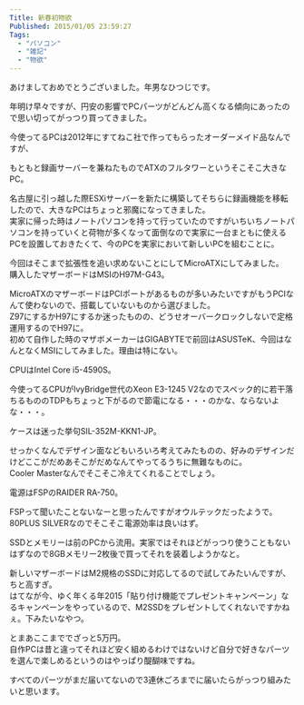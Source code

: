 ```yaml
---
Title: 新春初物欲
Published: 2015/01/05 23:59:27
Tags:
  - "パソコン"
  - "雑記"
  - "物欲"
---
```

あけましておめでとうございました。年男なひつじです。

年明け早々ですが、円安の影響でPCパーツがどんどん高くなる傾向にあったので思い切ってがっつり買ってきました。  

  
今使ってるPCは2012年にすてねこ社で作ってもらったオーダーメイド品なんですが、

もともと録画サーバーを兼ねたものでATXのフルタワーというそこそこ大きなPC。  

名古屋に引っ越した際ESXiサーバーを新たに構築してそちらに録画機能を移転したので、大きなPCはちょっと邪魔になってきました。  
実家に帰った時はノートパソコンを持って行っていたのですがいちいちノートパソコンを持っていくと荷物が多くなって面倒なので実家に一台まともに使えるPCを設置しておきたくて、今のPCを実家において新しいPCを組むことに。  

今回はそこまで拡張性を追い求めないことにしてMicroATXにしてみました。  
購入したマザーボードはMSIのH97M-G43。  
<?# AmazonAffiliate B00K1864B0 /?>
MicroATXのマザーボードはPCIポートがあるものが多いみたいですがもうPCIなんて使わないので、搭載していないものから選びました。  
Z97にするかH97にするか迷ったものの、どうせオーバークロックしないで定格運用するのでH97に。  
初めて自作した時のマザボメーカーはGIGABYTEで前回はASUSTeK、今回はなんとなくMSIにしてみました。理由は特にない。  

CPUはIntel Core i5-4590S。
<?# AmazonAffiliate B00J6F5LHM /?>
今使ってるCPUがIvyBridge世代のXeon E3-1245 V2なのでスペック的に若干落ちるもののTDPもちょっと下がるので節電になる・・・のかな、ならないよな・・・。  

ケースは迷った挙句SIL-352M-KKN1-JP。
<?# AmazonAffiliate B00ECJH2GK /?>
せっかくなんでデザイン面などもいろいろ考えてみたものの、好みのデザインだけどここがだめあそこがだめなんてやってるうちに無難なものに。  
Cooler Masterなんでそこそこ冷えてくれることでしょう。

電源はFSPのRAIDER RA-750。
<?# AmazonAffiliate B00BAOTNJ4 /?>
FSPって聞いたことないなーと思ったんですがオウルテックだったようで。  
80PLUS SILVERなのでそこそこ電源効率は良いはず。

SSDとメモリーは前のPCから流用。実家ではそれほどがっつり使うこともないはずなので8GBメモリー2枚後で買ってそれを装着しようかなと。  

新しいマザーボードはM2規格のSSDに対応してるので試してみたいんですが、ちと高すぎ。  
はてなが今、ゆく年くる年2015「貼り付け機能でプレゼントキャンペーン」なるキャンペーンをやっているので、M2SSDをプレゼントしてくれないですかねぇ。下みたいなやつ。

<?# AmazonAffiliate B00JJYKO4K /?>



とまあここまででざっと5万円。  
自作PCは昔と違ってそれほど安く組めるわけではないけど自分で好きなパーツを選んで楽しめるというのはやっぱり醍醐味ですね。  

すべてのパーツがまだ届いてないので3連休ごろまでに届いたらがっつり組みたいと思います。